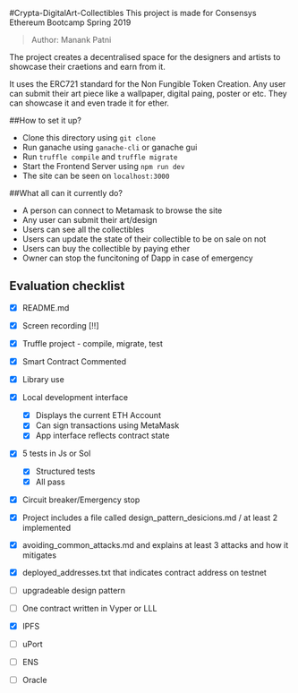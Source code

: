 #Crypta-DigitalArt-Collectibles
This project is made for Consensys Ethereum Bootcamp Spring 2019
>Author: Manank Patni

The project creates a decentralised space for the designers and artists to showcase their craetions and earn from it. 

It uses the ERC721 standard for the Non Fungible Token Creation. Any user can submit their art piece like a wallpaper, digital paing, poster or etc. They can showcase it and even trade it for ether.

##How to set it up?

- Clone this directory using `git clone`
- Run ganache using `ganache-cli` or ganache gui
- Run `truffle compile` and `truffle migrate`
- Start the Frontend Server using `npm run dev`
- The site can be seen on `localhost:3000`

##What all can it currently do?
- A person can connect to Metamask to browse the site
- Any user can submit their art/design
- Users can see all the collectibles
- Users can update the state of their collectible to be on sale on not
- Users can buy the collectible by paying ether
- Owner can stop the funcitoning of Dapp in case of emergency

## Evaluation checklist

- [x] README.md
- [X] Screen recording [!!]
- [x] Truffle project - compile, migrate, test
- [x] Smart Contract Commented
- [x] Library use
- [x] Local development interface
    - [x] Displays the current ETH Account
    - [x] Can sign transactions using MetaMask
    - [x] App interface reflects contract state
- [x] 5 tests in Js or Sol
    - [x] Structured tests
    - [x] All pass
- [x] Circuit breaker/Emergency stop
- [x] Project includes a file called design_pattern_desicions.md / at least 2 implemented
- [x] avoiding_common_attacks.md and explains at least 3 attacks and how it mitigates
- [x] deployed_addresses.txt that indicates contract address on testnet
- [ ] upgradeable design pattern
- [ ] One contract written in Vyper or LLL
- [x] IPFS
- [ ] uPort
- [ ] ENS
- [ ] Oracle


